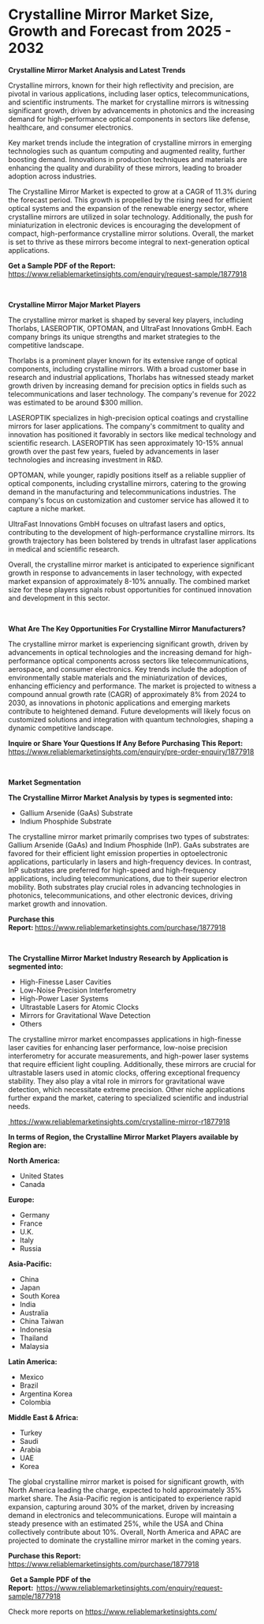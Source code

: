 <p><h1>Crystalline Mirror Market Size, Growth and Forecast from 2025 - 2032</h1></p><p><strong>Crystalline Mirror Market Analysis and Latest Trends</strong></p>
<p><p>Crystalline mirrors, known for their high reflectivity and precision, are pivotal in various applications, including laser optics, telecommunications, and scientific instruments. The market for crystalline mirrors is witnessing significant growth, driven by advancements in photonics and the increasing demand for high-performance optical components in sectors like defense, healthcare, and consumer electronics. </p><p>Key market trends include the integration of crystalline mirrors in emerging technologies such as quantum computing and augmented reality, further boosting demand. Innovations in production techniques and materials are enhancing the quality and durability of these mirrors, leading to broader adoption across industries. </p><p>The Crystalline Mirror Market is expected to grow at a CAGR of 11.3% during the forecast period. This growth is propelled by the rising need for efficient optical systems and the expansion of the renewable energy sector, where crystalline mirrors are utilized in solar technology. Additionally, the push for miniaturization in electronic devices is encouraging the development of compact, high-performance crystalline mirror solutions. Overall, the market is set to thrive as these mirrors become integral to next-generation optical applications.</p></p>
<p><strong>Get a Sample PDF of the Report:&nbsp;</strong> <a href="https://www.reliablemarketinsights.com/enquiry/request-sample/1877918?utm_campaign=2984&utm_medium=2&utm_source=Github&utm_content=ia&utm_term=06042025&utm_id=crystalline-mirror">https://www.reliablemarketinsights.com/enquiry/request-sample/1877918</a></p>
<p>&nbsp;</p>
<p><strong>Crystalline Mirror Major Market Players</strong></p>
<p><p>The crystalline mirror market is shaped by several key players, including Thorlabs, LASEROPTIK, OPTOMAN, and UltraFast Innovations GmbH. Each company brings its unique strengths and market strategies to the competitive landscape.</p><p>Thorlabs is a prominent player known for its extensive range of optical components, including crystalline mirrors. With a broad customer base in research and industrial applications, Thorlabs has witnessed steady market growth driven by increasing demand for precision optics in fields such as telecommunications and laser technology. The company's revenue for 2022 was estimated to be around $300 million.</p><p>LASEROPTIK specializes in high-precision optical coatings and crystalline mirrors for laser applications. The company's commitment to quality and innovation has positioned it favorably in sectors like medical technology and scientific research. LASEROPTIK has seen approximately 10-15% annual growth over the past few years, fueled by advancements in laser technologies and increasing investment in R&D.</p><p>OPTOMAN, while younger, rapidly positions itself as a reliable supplier of optical components, including crystalline mirrors, catering to the growing demand in the manufacturing and telecommunications industries. The company's focus on customization and customer service has allowed it to capture a niche market. </p><p>UltraFast Innovations GmbH focuses on ultrafast lasers and optics, contributing to the development of high-performance crystalline mirrors. Its growth trajectory has been bolstered by trends in ultrafast laser applications in medical and scientific research.</p><p>Overall, the crystalline mirror market is anticipated to experience significant growth in response to advancements in laser technology, with expected market expansion of approximately 8-10% annually. The combined market size for these players signals robust opportunities for continued innovation and development in this sector.</p></p>
<p>&nbsp;</p>
<p><strong>What Are The Key Opportunities For Crystalline Mirror Manufacturers?</strong></p>
<p><p>The crystalline mirror market is experiencing significant growth, driven by advancements in optical technologies and the increasing demand for high-performance optical components across sectors like telecommunications, aerospace, and consumer electronics. Key trends include the adoption of environmentally stable materials and the miniaturization of devices, enhancing efficiency and performance. The market is projected to witness a compound annual growth rate (CAGR) of approximately 8% from 2024 to 2030, as innovations in photonic applications and emerging markets contribute to heightened demand. Future developments will likely focus on customized solutions and integration with quantum technologies, shaping a dynamic competitive landscape.</p></p>
<p><strong>Inquire or Share Your Questions If Any Before Purchasing This Report:</strong> <a href="https://www.reliablemarketinsights.com/enquiry/pre-order-enquiry/1877918?utm_campaign=2984&utm_medium=2&utm_source=Github&utm_content=ia&utm_term=06042025&utm_id=crystalline-mirror">https://www.reliablemarketinsights.com/enquiry/pre-order-enquiry/1877918</a></p>
<p>&nbsp;</p>
<p><strong>Market Segmentation</strong></p>
<p><strong>The Crystalline Mirror Market Analysis by types is segmented into:</strong></p>
<p><ul><li>Gallium Arsenide (GaAs) Substrate</li><li>Indium Phosphide Substrate</li></ul></p>
<p><p>The crystalline mirror market primarily comprises two types of substrates: Gallium Arsenide (GaAs) and Indium Phosphide (InP). GaAs substrates are favored for their efficient light emission properties in optoelectronic applications, particularly in lasers and high-frequency devices. In contrast, InP substrates are preferred for high-speed and high-frequency applications, including telecommunications, due to their superior electron mobility. Both substrates play crucial roles in advancing technologies in photonics, telecommunications, and other electronic devices, driving market growth and innovation.</p></p>
<p><strong>Purchase this Report:&nbsp;</strong><a href="https://www.reliablemarketinsights.com/purchase/1877918?utm_campaign=2984&utm_medium=2&utm_source=Github&utm_content=ia&utm_term=06042025&utm_id=crystalline-mirror">https://www.reliablemarketinsights.com/purchase/1877918</a></p>
<p>&nbsp;</p>
<p><strong>The Crystalline Mirror Market Industry Research by Application is segmented into:</strong></p>
<p><ul><li>High-Finesse Laser Cavities</li><li>Low-Noise Precision Interferometry</li><li>High-Power Laser Systems</li><li>Ultrastable Lasers for Atomic Clocks</li><li>Mirrors for Gravitational Wave Detection</li><li>Others</li></ul></p>
<p><p>The crystalline mirror market encompasses applications in high-finesse laser cavities for enhancing laser performance, low-noise precision interferometry for accurate measurements, and high-power laser systems that require efficient light coupling. Additionally, these mirrors are crucial for ultrastable lasers used in atomic clocks, offering exceptional frequency stability. They also play a vital role in mirrors for gravitational wave detection, which necessitate extreme precision. Other niche applications further expand the market, catering to specialized scientific and industrial needs.</p></p>
<p><a href="https://www.reliablemarketinsights.com/crystalline-mirror-r1877918?utm_campaign=2984&utm_medium=2&utm_source=Github&utm_content=ia&utm_term=06042025&utm_id=crystalline-mirror">&nbsp;https://www.reliablemarketinsights.com/crystalline-mirror-r1877918</a></p>
<p><strong>In terms of Region, the Crystalline Mirror Market Players available by Region are:</strong></p>
<p>
    <p> <strong> North America: </strong>
        <ul>
            <li>United States</li>
            <li>Canada</li>
        </ul>
        </p> 
    <p> <strong> Europe: </strong>
        <ul>
            <li>Germany</li>
            <li>France</li>
            <li>U.K.</li>
            <li>Italy</li>
            <li>Russia</li>
        </ul>
        </p> 
    <p> <strong> Asia-Pacific: </strong>
        <ul>
            <li>China</li>
            <li>Japan</li>
            <li>South Korea</li>
            <li>India</li>
            <li>Australia</li>
            <li>China Taiwan</li>
            <li>Indonesia</li>
            <li>Thailand</li>
            <li>Malaysia</li>
        </ul>
        </p> 
    <p> <strong> Latin America: </strong>
        <ul>
            <li>Mexico</li>
            <li>Brazil</li>
            <li>Argentina Korea</li>
            <li>Colombia</li>
        </ul>
        </p> 
    <p> <strong> Middle East & Africa: </strong>
        <ul>
            <li>Turkey</li>
            <li>Saudi</li>
            <li>Arabia</li>
            <li>UAE</li>
            <li>Korea</li>
        </ul>
    </p>
    </p>
<p><p>The global crystalline mirror market is poised for significant growth, with North America leading the charge, expected to hold approximately 35% market share. The Asia-Pacific region is anticipated to experience rapid expansion, capturing around 30% of the market, driven by increasing demand in electronics and telecommunications. Europe will maintain a steady presence with an estimated 25%, while the USA and China collectively contribute about 10%. Overall, North America and APAC are projected to dominate the crystalline mirror market in the coming years.</p></p>
<p><strong>Purchase this Report: </strong><a href="https://www.reliablemarketinsights.com/purchase/1877918?utm_campaign=2984&utm_medium=2&utm_source=Github&utm_content=ia&utm_term=06042025&utm_id=crystalline-mirror">https://www.reliablemarketinsights.com/purchase/1877918</a></p>
<p>&nbsp;<strong>Get a Sample PDF of the Report:&nbsp;&nbsp;</strong><a href="https://www.reliablemarketinsights.com/enquiry/request-sample/1877918?utm_campaign=2984&utm_medium=2&utm_source=Github&utm_content=ia&utm_term=06042025&utm_id=crystalline-mirror">https://www.reliablemarketinsights.com/enquiry/request-sample/1877918</a></p>
<p><strong></strong></p>
<p>Check more reports on <a href="https://www.reliablemarketinsights.com/?utm_campaign=2984&utm_medium=2&utm_source=Github&utm_content=ia&utm_term=06042025&utm_id=crystalline-mirror">https://www.reliablemarketinsights.com/</a></p>